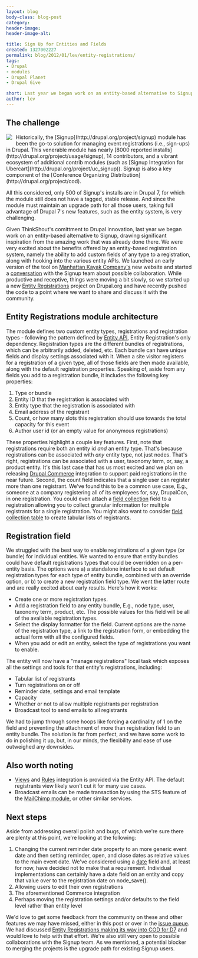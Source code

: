 ```yaml
---
layout: blog
body-class: blog-post
category:
header-image:
header-image-alt:

title: Sign Up for Entities and Fields
created: 1327002227
permalink: blog/2012/01/lev/entity-registrations/
tags:
- Drupal
- modules
- Drupal Planet
- Drupal Give

short: Last year we began work on an entity-based alternative to Signup.
author: lev
---
```

## The challenge
<img src="http://thinkshout.com/sites/default/files/images/inline/ticket-icon.png" style="float: left; margin: 0 10px 10px 0;" />
Historically, the [Signup](http://drupal.org/project/signup) module has been the go-to solution for managing event registrations (i.e., sign-ups) in Drupal. This venerable module has nearly [8000 reported installs](http://drupal.org/project/usage/signup), 14 contributors, and a vibrant ecosystem of additional contrib modules (such as [Signup Integration for Ubercart](http://drupal.org/project/uc_signup)). Signup is also a key component of the [Conference Organizing Distribution](http://drupal.org/project/cod).

All this considered, only 500 of Signup's installs are in Drupal 7, for which the module still does not have a tagged, stable release. And since the module must maintain an upgrade path for all those users, taking full advantage of Drupal 7's new features, such as the entity system, is very challenging.

Given ThinkShout's comittment to Drupal innovation, last year we began work on an entity-based alternative to Signup, drawing significant inspiration from the amazing work that was already done there. We were very excited about the benefits offered by an entity-based registration system, namely the ability to add custom fields of any type to a registration, along with hooking into the various entity APIs. We launched an early version of the tool on [Manhattan Kayak Company's](http://thinkshout.com/portfolio/manhattan-kayak-company) new website and started a [conversation](http://drupal.org/node/1285384) with the Signup team about possible collaboration. While productive and receptive, things were moving a bit slowly, so we started up a new [Entity Registrations](http://drupal.org/project/registration) project on Drupal.org and have recently pushed the code to a point where we want to share and discuss it with the community.
<!--break-->
## Entity Registrations module architecture
The module defines two custom entity types, registrations and registration types - following the pattern defined by [Entity API](http://drupal.org/project/entity), Entity Registration's only dependency. Registration types are the different bundles of registrations, which can be arbitrarily added, deleted, etc. Each bundle can have unique fields and display settings associated with it. When a site visitor registers for a registration of a given type, all of those fields are then made available, along with the default registration properties. Speaking of, aside from any fields you add to a registration bundle, it includes the following key properties:

1. Type or bundle
2. Entity ID that the registration is associated with
3. Entity type that the registration is associated with
4. Email address of the registrant
5. Count, or how many slots this registration should use towards the total capacity for this event
6. Author user id (or an empty value for anonymous registrations)

These properties highlight a couple key features. First, note that registrations require both an entity id *and* an entity type. That's because registrations can be associated with *any* entity type, not just nodes. That's right, registrations can be associated with a user, taxonomy term, or, say, a product entity. It's this last case that has us most excited and we plan on releasing [Drupal Commerce](http://drupal.org/commerce) integration to support paid registrations in the near future. Second, the count field indicates that a single user can register more than one registrant. We've found this to be a common use case, E.g., someone at a company registering all of its employees for, say, DrupalCon, in one registration. You could even attach a [field collection](http://drupal.org/project/field_collection) field to a registration allowing you to collect granular information for multiple registrants for a single registration. You might also want to consider [field collection table](http://drupal.org/project/field_collection_table) to create tabular lists of registrants.

## Registration field
We struggled with the best way to enable registrations of a given type (or bundle) for individual entities. We wanted to ensure that entity bundles could have default registrations types that could be overridden on a per-entity basis. The options were a) a standalone interface to set default registration types for each type of entity bundle, combined with an override option, or b) to create a new registration field type. We went the latter route and are really excited about early results. Here's how it works:

* Create one or more registration types.
* Add a registration field to any entity bundle, E.g., node type, user, taxonomy term, product, etc. The possible values for this field will be all of the available registration types.
* Select the display formatter for the field. Current options are the name of the registration type, a link to the registration form, or embedding the actual form with all the configured fields.
* When you add or edit an entity, select the type of registrations you want to enable.
 
The entity will now have a "manage registrations" local task which exposes all the settings and tools for that entity's registrations, including:

* Tabular list of registrants
* Turn registrations on or off
* Reminder date, settings and email template
* Capacity
* Whether or not to allow multiple registrants per registration
* Broadcast tool to send emails to all registrants

We had to jump through some hoops like forcing a cardinality of 1 on the field and preventing the attachment of more than registration field to an entity bundle. The solution is far from perfect, and we have some work to do in polishing it up, but, in our minds, the flexibility and ease of use outweighed any downsides.

## Also worth noting
* [Views](drupal.org/project/views) and [Rules](drupal.org/project/rules) integration is provided via the Entity API. The default registrants view likely won't cut it for many use cases.
* Broadcast emails can be made transaction by using the STS feature of the [MailChimp module](http://drupal.org/project/mailchimp), or other similar services.

## Next steps
Aside from addressing overall polish and bugs, of which we're sure there are plenty at this point, we're looking at the following:

1. Changing the current reminder date property to an more generic event date and then setting reminder, open, and close dates as relative values to the main event date. We've considered using a [date](http://drupal.org/project/date) field and, at least for now, have decided not to make that a requirement. Individual implementations can certainly have a date field on an entity and copy that value over to the registration date on node_save().
2. Allowing users to edit their own registrations
3. The aforementioned Commerce integration
4. Perhaps moving the registration settings and/or defaults to the field level rather than entity level

We'd love to get some feedback from the community on these and other features we may have missed, either in this post or over in the [issue queue](http://drupal.org/project/issues/registration). We had discussed [Entity Registrations making its way into COD for D7](http://usecod.com/news/2012/cod-2012-update-new-co-maintainer-drupal-7-acquia) and would love to help with that effort. We're also still very open to possible collaborations with the Signup team. As we mentioned, a potential blocker to merging the projects is the upgrade path for existing Signup users.
